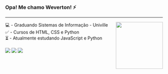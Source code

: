 ### Opa! Me chamo Weverton! ⚡
<hr><img align="right" width="150" src="https://media1.giphy.com/media/v1.Y2lkPTc5MGI3NjExemN1ZDR2YjZ4ZDZseGI2eTdwZ2g2cDE4bjl0cDVmMXFmMmx6NzFqcSZlcD12MV9pbnRlcm5hbF9naWZfYnlfaWQmY3Q9Zw/OLPQ6z2hlHmwFc4Hso/giphy.gif"/>
💻 - Graduando Sistemas de Informação - Univille <br>
✅ - Cursos de HTML, CSS e Python<br>
⏳ - Atualmente estudando JavaScript e Python

<div style="display: inline_block" bacground-color:green><br>
  <a href="https://www.instagram.com/wevertons_5/" target="_blank"><img src="https://img.shields.io/badge/-Instagram-%23E4405F?style=for-the-badge&logo=instagram&logoColor=white" target="_blank"></a>
  <a href="https://www.youtube.com/channel/UCGr4Ent9-hTshgRnEgFFJdA" target="_blank"><img src="https://img.shields.io/badge/YouTube-FF0000?style=for-the-badge&logo=youtube&logoColor=white" target="_blank"></a>
  <a href="https://www.linkedin.com/in/eduardavieiranetto/" target="_blank"><img src="https://img.shields.io/badge/-LinkedIn-%230077B5?style=for-the-badge&logo=linkedin&logoColor=white" target="_blank"></a>
</div>


<!--
**vnduda/vnduda** is a ✨ _special_ ✨ repository because its `README.md` (this file) appears on your GitHub profile.

Here are some ideas to get you started:

- 🔭 I’m currently working on ...
- 🌱 I’m currently learning ...
- 👯 I’m looking to collaborate on ...
- 🤔 I’m looking for help with ...
- 💬 Ask me about ...
- 📫 How to reach me: ...
- 😄 Pronouns: ...
- ⚡ Fun fact: ...
-->
